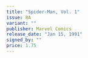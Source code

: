 ```yaml
---
title: "Spider-Man, Vol. 1"
issue: 8A
variant: ""
publisher: Marvel Comics
release_date: "Jan 15, 1991"
signed_by: ""
price: 1.75
---
```

